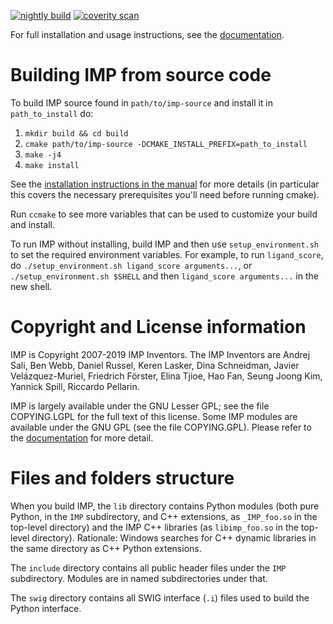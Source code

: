 [![nightly build](https://integrativemodeling.org/nightly/results/?p=stat)](https://integrativemodeling.org/nightly/results/)
[![coverity scan](https://img.shields.io/coverity/scan/8505.svg)](https://scan.coverity.com/projects/salilab-imp)

For full installation and usage instructions, see the
[documentation](https://integrativemodeling.org/nightly/doc/manual/).

Building IMP from source code
=============================

To build IMP source found in `path/to/imp-source` and install it in
`path_to_install` do:

1. `mkdir build && cd build`
2. `cmake path/to/imp-source -DCMAKE_INSTALL_PREFIX=path_to_install`
3. `make -j4`
4. `make install`

See the [installation instructions in the manual](https://integrativemodeling.org/nightly/doc/manual/installation.html)
for more details (in particular this covers the necessary prerequisites you'll
need before running cmake).

Run `ccmake` to see more variables that can be used to customize your build and
install.

To run IMP without installing, build IMP and then use `setup_environment.sh` to
set the required environment variables. For example, to run `ligand_score`, do
`./setup_environment.sh ligand_score arguments...`, or
`./setup_environment.sh $SHELL` and then `ligand_score arguments...` in the
new shell.

Copyright and License information
=================================

IMP is Copyright 2007-2019 IMP Inventors. The IMP Inventors are
Andrej Sali, Ben Webb, Daniel Russel, Keren Lasker, Dina Schneidman,
Javier Velázquez-Muriel, Friedrich Förster, Elina Tjioe, Hao Fan,
Seung Joong Kim, Yannick Spill, Riccardo Pellarin.

IMP is largely available under the GNU Lesser GPL; see the file COPYING.LGPL
for the full text of this license. Some IMP modules are available under the
GNU GPL (see the file COPYING.GPL). Please refer to the
[documentation](https://integrativemodeling.org/nightly/doc/manual/licenses.html)
for more detail.

Files and folders structure
===========================

When you build IMP, the `lib` directory contains Python modules (both pure
Python, in the `IMP` subdirectory, and C++ extensions, as `_IMP_foo.so`
in the top-level directory) and the IMP C++ libraries (as `libimp_foo.so`
in the top-level directory). Rationale: Windows searches for C++ dynamic
libraries in the same directory as C++ Python extensions.

The `include` directory contains all public header files under the `IMP`
subdirectory. Modules are in named subdirectories under that.

The `swig` directory contains all SWIG interface (`.i`) files used to build
the Python interface.
